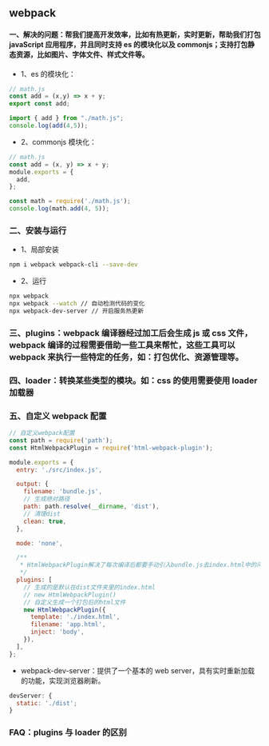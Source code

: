 ## webpack

#### 一、解决的问题：帮我们提高开发效率，比如有热更新，实时更新，帮助我们打包 javaScript 应用程序，并且同时支持 es 的模块化以及 commonjs；支持打包静态资源，比如图片、字体文件、样式文件等。

- 1、es 的模块化：

```js
// math.js
const add = (x,y) => x + y;
export const add;

import { add } from "./math.js";
console.log(add(4,5));
```

- 2、commonjs 模块化：

```js
// math.js
const add = (x, y) => x + y;
module.exports = {
  add,
};

const math = require('./math.js');
console.log(math.add(4, 5));
```

### 二、安装与运行

- 1、局部安装

```bash
npm i webpack webpack-cli --save-dev
```

- 2、运行

```bash
npx webpack
npx webpack --watch // 自动检测代码的变化
npx webpack-dev-server // 开启服务热更新
```

### 三、plugins：webpack 编译器经过加工后会生成 js 或 css 文件，webpack 编译的过程需要借助一些工具来帮忙，这些工具可以 webpack 来执行一些特定的任务，如：打包优化、资源管理等。

### 四、loader：转换某些类型的模块。如：css 的使用需要使用 loader 加载器

### 五、自定义 webpack 配置

```js
// 自定义webpack配置
const path = require('path');
const HtmlWebpackPlugin = require('html-webpack-plugin');

module.exports = {
  entry: './src/index.js',

  output: {
    filename: 'bundle.js',
    // 生成绝对路径
    path: path.resolve(__dirname, 'dist'),
    // 清理dist
    clean: true,
  },

  mode: 'none',

  /**
   * HtmlWebpackPlugin解决了每次编译后都要手动引入bundle.js去index.html中的问题，它可以在每次编译自动生成一个index.html文件并且自动引入bundle.js
   */
  plugins: [
    // 生成的是默认在dist文件夹里的index.html
    // new HtmlWebpackPlugin()
    // 自定义生成一个打包后的html文件
    new HtmlWebpackPlugin({
      template: './index.html',
      filename: 'app.html',
      inject: 'body',
    }),
  ],
};
```

- webpack-dev-server：提供了一个基本的 web server，具有实时重新加载的功能，实现浏览器刷新。

```js
devServer: {
  static: './dist';
}
```

### FAQ：plugins 与 loader 的区别
